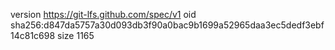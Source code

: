 version https://git-lfs.github.com/spec/v1
oid sha256:d847da5757a30d093db3f90a0bac9b1699a52965daa3ec5dedf3ebf14c81c698
size 1165
